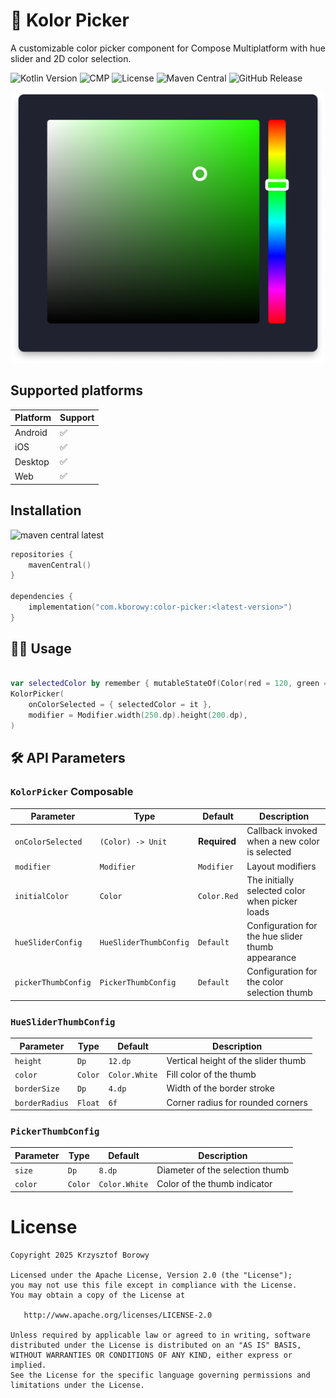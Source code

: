 # 🎨 Kolor Picker

A customizable color picker component for Compose Multiplatform with hue slider and 2D color selection.

![Kotlin Version](https://img.shields.io/badge/Kotlin-2.1.21-blue?logo=kotlin)
![CMP](https://img.shields.io/badge/compose_multiplatform-1.8.0-green)
![License](https://img.shields.io/github/license/krizzu/kolor-picker)
![Maven Central](https://img.shields.io/maven-central/v/com.kborowy/kolor-picker)
![GitHub Release](https://img.shields.io/github/v/release/krizzu/kolor-picker?include_prereleases&label=github%20release)


<div align="center">
<img src="assets/asset_1.png" width="500px" />
</div>

## Supported platforms

| Platform | Support |
|----------|---------|
| Android  | ✅       |
| iOS      | ✅       |
| Desktop  | ✅       |
| Web      | ✅       |


## Installation

![maven central latest](https://img.shields.io/maven-central/v/com.kborowy/color-picker?label=Latest%20version)

```kotlin
repositories {
    mavenCentral()
}

dependencies {
    implementation("com.kborowy:color-picker:<latest-version>")
}
```

## 🧑‍💻 Usage

```kotlin

var selectedColor by remember { mutableStateOf(Color(red = 120, green = 194, blue = 87)) }
KolorPicker(
    onColorSelected = { selectedColor = it },
    modifier = Modifier.width(250.dp).height(200.dp),
)

```

## 🛠️ API Parameters

### `KolorPicker` Composable
| Parameter           | Type                   | Default      | Description                                       |
|---------------------|------------------------|--------------|---------------------------------------------------|
| `onColorSelected`   | `(Color) -> Unit`      | **Required** | Callback invoked when a new color is selected     |
| `modifier`          | `Modifier`             | `Modifier`   | Layout modifiers                                  |
| `initialColor`      | `Color`                | `Color.Red`  | The initially selected color when picker loads    |
| `hueSliderConfig`   | `HueSliderThumbConfig` | `Default`    | Configuration for the hue slider thumb appearance |
| `pickerThumbConfig` | `PickerThumbConfig`    | `Default`    | Configuration for the color selection thumb       |


### `HueSliderThumbConfig`
| Parameter      | Type    | Default       | Description                         |
|----------------|---------|---------------|-------------------------------------|
| `height`       | `Dp`    | `12.dp`       | Vertical height of the slider thumb |
| `color`        | `Color` | `Color.White` | Fill color of the thumb             |
| `borderSize`   | `Dp`    | `4.dp`        | Width of the border stroke          |
| `borderRadius` | `Float` | `6f`          | Corner radius for rounded corners   |


### `PickerThumbConfig`
| Parameter | Type    | Default       | Description                     |
|-----------|---------|---------------|---------------------------------|
| `size`    | `Dp`    | `8.dp`        | Diameter of the selection thumb |
| `color`   | `Color` | `Color.White` | Color of the thumb indicator    |


# License

    Copyright 2025 Krzysztof Borowy
    
    Licensed under the Apache License, Version 2.0 (the "License");
    you may not use this file except in compliance with the License.
    You may obtain a copy of the License at
    
       http://www.apache.org/licenses/LICENSE-2.0
    
    Unless required by applicable law or agreed to in writing, software
    distributed under the License is distributed on an "AS IS" BASIS,
    WITHOUT WARRANTIES OR CONDITIONS OF ANY KIND, either express or implied.
    See the License for the specific language governing permissions and
    limitations under the License.

